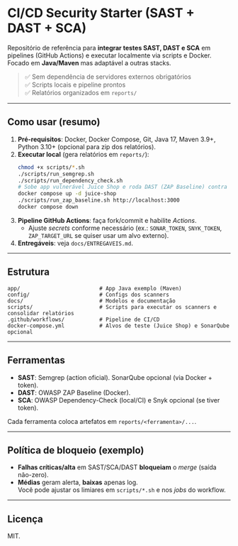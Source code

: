 # CI/CD Security Starter (SAST + DAST + SCA)

Repositório de referência para **integrar testes SAST, DAST e SCA** em pipelines (GitHub Actions) e executar localmente via scripts e Docker.
Focado em **Java/Maven** mas adaptável a outras stacks.

> ✅ Sem dependência de servidores externos obrigatórios  
> ✅ Scripts locais e pipeline prontos  
> ✅ Relatórios organizados em `reports/`

---

## Como usar (resumo)

1. **Pré-requisitos**: Docker, Docker Compose, Git, Java 17, Maven 3.9+, Python 3.10+ (opcional para zip dos relatórios).
2. **Executar local** (gera relatórios em `reports/`):
   ```bash
   chmod +x scripts/*.sh
   ./scripts/run_semgrep.sh
   ./scripts/run_dependency_check.sh
   # Sobe app vulnerável Juice Shop e roda DAST (ZAP Baseline) contra http://localhost:3000
   docker compose up -d juice-shop
   ./scripts/run_zap_baseline.sh http://localhost:3000
   docker compose down
   ```
3. **Pipeline GitHub Actions**: faça fork/commit e habilite *Actions*.
   - Ajuste *secrets* conforme necessário (ex.: `SONAR_TOKEN`, `SNYK_TOKEN`, `ZAP_TARGET_URL` se quiser usar um alvo externo).
4. **Entregáveis**: veja `docs/ENTREGAVEIS.md`.

---

## Estrutura

```
app/                         # App Java exemplo (Maven)
config/                      # Configs dos scanners
docs/                        # Modelos e documentação
scripts/                     # Scripts para executar os scanners e consolidar relatórios
.github/workflows/           # Pipeline de CI/CD
docker-compose.yml           # Alvos de teste (Juice Shop) e SonarQube opcional
```

---

## Ferramentas

- **SAST**: Semgrep (action oficial). SonarQube opcional (via Docker + token).  
- **DAST**: OWASP ZAP Baseline (Docker).  
- **SCA**: OWASP Dependency-Check (local/CI) e Snyk opcional (se tiver token).

Cada ferramenta coloca artefatos em `reports/<ferramenta>/...`.

---

## Política de bloqueio (exemplo)

- **Falhas críticas/alta** em SAST/SCA/DAST **bloqueiam** o *merge* (saída não-zero).  
- **Médias** geram alerta, **baixas** apenas log.  
Você pode ajustar os limiares em `scripts/*.sh` e nos *jobs* do workflow.

---

## Licença
MIT.
